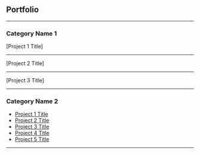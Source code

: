 ## Portfolio

---

### Category Name 1 

[Project 1 Title]


---
[Project 2 Title]


---
[Project 3 Title]


---

### Category Name 2

- [Project 1 Title](http://example.com/)
- [Project 2 Title](http://example.com/)
- [Project 3 Title](http://example.com/)
- [Project 4 Title](http://example.com/)
- [Project 5 Title](http://example.com/)

---




